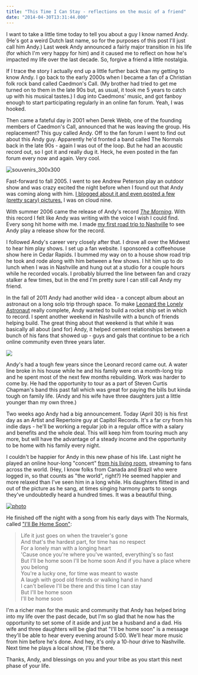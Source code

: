 ```yaml
---
title: "This Time I Can Stay - reflections on the music of a friend"
date: "2014-04-30T13:31:44.000"
---
```


I want to take a little time today to tell you about a guy I know named Andy. (He's got a weird Dutch last name, so for the purposes of this post I'll just call him Andy.) Last week Andy announced a fairly major transition in his life (for which I'm very happy for him) and it caused me to reflect on how he's impacted my life over the last decade. So, forgive a friend a little nostalgia.

If I trace the story I actually end up a little further back than my getting to know Andy. I go back to the early 2000s when I became a fan of a Christian folk rock band called Caedmon's Call. (My brother had tried to get me turned on to them in the late 90s but, as usual, it took me 5 years to catch up with his musical tastes.) I dug into Caedmons' music, and got fanboy enough to start participating regularly in an online fan forum. Yeah, I was hooked.

Then came a fateful day in 2001 when Derek Webb, one of the founding members of Caedmon's Call, announced that he was leaving the group. His replacement? This guy called Andy. Off to the fan forum I went to find out about this Andy guy. Apparently he'd fronted a band called The Normals back in the late 90s - again I was out of the loop. But he had an acoustic record out, so I got it and really dug it. Heck, he even posted in the fan forum every now and again. Very cool.

![souvenirs_300x300](http://chrishubbs.com/wordpress/wp-content/uploads/2014/04/souvenirs_300x300.jpg)

Fast-forward to fall 2005. I went to see Andrew Peterson play an outdoor show and was crazy excited the night before when I found out that Andy was coming along with him. [I blogged about it and even posted a few (pretty scary) pictures.](http://chrishubbs.com/2005/10/03/the-first-time-ive-ever-played-a-concert-with-somebody-riding-a-cow-in-the-background/) I was on cloud nine.

With summer 2006 came the release of Andy's record [_The Morning_](http://www.amazon.com/gp/product/B000ZNS8UG/ref=as_li_tl?ie=UTF8&camp=1789&creative=390957&creativeASIN=B000ZNS8UG&linkCode=as2&tag=chrishubbs-20&linkId=EAMO7CVG2ROWY6PC). With this record I felt like Andy was writing with the voice I wish I could find. Every song hit home with me. I made [my first road trip to Nashville](http://chrishubbs.com/2006/06/28/road-trip-andy-o-cd-release-show/) to see Andy play a release show for the record.

I followed Andy's career very closely after that. I drove all over the Midwest to hear him play shows. I set up a fan website. I sponsored a coffeehouse show here in Cedar Rapids. I bummed my way on to a house show road trip he took and rode along with him between a few shows. I hit him up to do lunch when I was in Nashville and hung out at a studio for a couple hours while he recorded vocals. I probably blurred the line between fan and crazy stalker a few times, but in the end I'm pretty sure I can still call Andy my friend.

In the fall of 2011 Andy had another wild idea - a concept album about an astronaut on a long solo trip through space. To make [Leonard the Lonely Astronaut](https://store.rabbitroom.com/product/leonard-the-lonely-astronaut) really complete, Andy wanted to build a rocket ship set in which to record. I spent another weekend in Nashville with a bunch of friends helping build. The great thing about that weekend is that while it was basically all about (and for) Andy, it helped cement relationships between a bunch of his fans that showed up - guys and gals that continue to be a rich online community even three years later.

![](http://chrishubbs.com/wordpress/wp-content/uploads/2014/04/leon-535x266.jpg)

Andy's had a tough few years since the Leonard record came out. A water line broke in his house while he and his family were on a month-long trip and he spent most of the next few months rebuilding. Work was harder to come by. He had the opportunity to tour as a part of Steven Curtis Chapman's band this past fall which was great for paying the bills but kinda tough on family life. (Andy and his wife have three daughters just a little younger than my own three.)

Two weeks ago Andy had a big announcement. Today (April 30) is his first day as an Artist and Repertoire guy at Capitol Records. It's a far cry from his indie days - he'll be working a regular job in a regular office with a salary and benefits and the whole deal. This will keep him from touring much any more, but will have the advantage of a steady income and the opportunity to be home with his family every night.

I couldn't be happier for Andy in this new phase of his life. Last night he played an online hour-long "concert" [from his living room](http://instagram.com/p/nZPjgTgtwX/), streaming to fans across the world. (Hey, I know folks from Canada and Brazil who were logged in, so that counts as "the world", right?) He seemed happier and more relaxed than I've seen him in a long while. His daughters flitted in and out of the picture as he sang, at times singing harmony parts to songs they've undoubtedly heard a hundred times. It was a beautiful thing.

[![photo](http://chrishubbs.com/wordpress/wp-content/uploads/2014/04/photo-1024x768.jpg)](http://chrishubbs.com/wordpress/wp-content/uploads/2014/04/photo.jpg)

He finished off the night with a song from his early days with The Normals, called ["I'll Be Home Soon"](https://www.youtube.com/watch?v=q-coLQKspzo):

> Life it just goes on when the traveler's gone  
> And that's the hardest part, for time has no respect  
> For a lonely man with a longing heart  
> 'Cause once you're where you've wanted, everything's so fast  
> But I'll be home soon I'll be home soon And if you have a place where you belong  
> You're a lucky one, for time was meant to waste  
> A laugh with good old friends or walking hand in hand  
> I can't believe I'll be there and this time I can stay  
> But I'll be home soon  
> I'll be home soon

I'm a richer man for the music and community that Andy has helped bring into my life over the past decade, but I'm so glad that he now has the opportunity to set some of it aside and just be a husband and a dad. His wife and three daughters will be glad that "I'll be home soon" is a message they'll be able to hear every evening around 5:00. We'll hear more music from him before he's done. And hey, it's only a 10-hour drive to Nashville. Next time he plays a local show, I'll be there.

Thanks, Andy, and blessings on you and your tribe as you start this next phase of your life.
